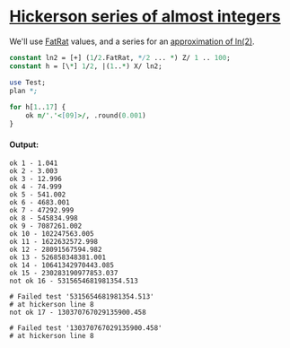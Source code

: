 [1]: https://rosettacode.org/wiki/Hickerson_series_of_almost_integers

# [Hickerson series of almost integers][1]





We'll use [FatRat](http://doc.raku.org/type/FatRat) values, and a series for an [approximation of ln(2)](http://mathworld.wolfram.com/NaturalLogarithmof2.html).

```perl
constant ln2 = [+] (1/2.FatRat, */2 ... *) Z/ 1 .. 100;
constant h = [\*] 1/2, |(1..*) X/ ln2;

use Test;
plan *;
 
for h[1..17] {
    ok m/'.'<[09]>/, .round(0.001) 
}
```

#### Output:
```
ok 1 - 1.041
ok 2 - 3.003
ok 3 - 12.996
ok 4 - 74.999
ok 5 - 541.002
ok 6 - 4683.001
ok 7 - 47292.999
ok 8 - 545834.998
ok 9 - 7087261.002
ok 10 - 102247563.005
ok 11 - 1622632572.998
ok 12 - 28091567594.982
ok 13 - 526858348381.001
ok 14 - 10641342970443.085
ok 15 - 230283190977853.037
not ok 16 - 5315654681981354.513

# Failed test '5315654681981354.513'
# at hickerson line 8
not ok 17 - 130370767029135900.458

# Failed test '130370767029135900.458'
# at hickerson line 8
```
